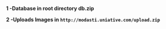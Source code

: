 
**1 -Database in root directory db.zip**




**2 -Uploads Images in `http://modasti.uniative.com/upload.zip`**

